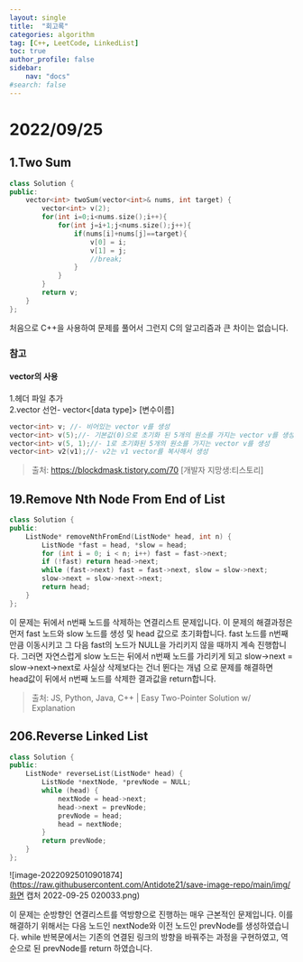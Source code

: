 ```yaml
---
layout: single
title:  "회고록"
categories: algorithm
tag: [C++, LeetCode, LinkedList]
toc: true
author_profile: false
sidebar:
    nav: "docs"
#search: false
---
```


# 2022/09/25

## 1.Two Sum

```c++
class Solution {
public:
    vector<int> twoSum(vector<int>& nums, int target) {
        vector<int> v(2);
        for(int i=0;i<nums.size();i++){
            for(int j=i+1;j<nums.size();j++){
                if(nums[i]+nums[j]==target){
                    v[0] = i;
                    v[1] = j;
                    //break;           
                }
            }
        }
        return v;
    }
};
```
처음으로 C++을 사용하여 문제를 풀어서 그런지 C의 알고리즘과 큰
차이는 없습니다. 

### 참고
#### vector의 사용 
1.<vector>헤더 파일 추가   
2.vector 선언- vector<[data type]> [변수이름]    
```c++
vector<int> v; //- 비어있는 vector v를 생성
vector<int> v(5);//- 기본값(0)으로 초기화 된 5개의 원소를 가지는 vector v를 생성
vector<int> v(5, 1);//- 1로 초기화된 5개의 원소를 가지는 vector v를 생성
vector<int> v2(v1);//- v2는 v1 vector를 복사해서 생성
```
>출처: https://blockdmask.tistory.com/70 [개발자 지망생:티스토리]

## 19.Remove Nth Node From End of List

```c++
class Solution {
public:
    ListNode* removeNthFromEnd(ListNode* head, int n) {
        ListNode *fast = head, *slow = head;
        for (int i = 0; i < n; i++) fast = fast->next;
        if (!fast) return head->next;
        while (fast->next) fast = fast->next, slow = slow->next;
        slow->next = slow->next->next;
        return head;
    }
};
```
이 문제는 뒤에서 n번째 노드를 삭제하는 연결리스트 문제입니다. 이 문제의
해결과정은 먼저 fast 노드와 slow 노드를 생성 및 head 값으로 초기화합니다. 
fast 노드를 n번째 만큼 이동시키고 그 다음 fast의 노드가 NULL을 가리키지 
않을 때까지 계속 진행합니다. 그러면 자연스럽게 slow 노드는 뒤에서 n번째 노드를
가리키게 되고 slow->next = slow->next->next로 사실상 삭제보다는 건너 뛴다는 개념
으로 문제를 해결하면 head값이 뒤에서 n번째 노드를 삭제한 결과값을 return합니다. 




>출처: JS, Python, Java, C++ | Easy Two-Pointer Solution w/ Explanation

## 206.Reverse Linked List

```c++
class Solution {
public:
    ListNode* reverseList(ListNode* head) {
        ListNode *nextNode, *prevNode = NULL;
        while (head) {
            nextNode = head->next;
            head->next = prevNode;
            prevNode = head;
            head = nextNode;
        }
        return prevNode;
    }
};
```
![image-20220925010901874](https://raw.githubusercontent.com/Antidote21/save-image-repo/main/img/화면 캡처 2022-09-25 020033.png)    

이 문제는 순방향인 연결리스트를 역방향으로 진행하는 매우 근본적인
문제입니다. 이를 해결하기 위해서는 다음 노드인 nextNode와
이전 노드인 prevNode를 생성하였습니다. while 반복문에서는 기존의
연결된 링크의 방향을 바꿔주는 과정을 구현하였고, 역순으로 된 prevNode를
return 하였습니다.    





